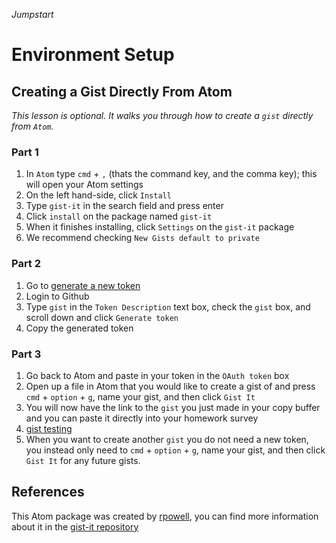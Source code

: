 _Jumpstart_

# Environment Setup
## Creating a Gist Directly From Atom
_This lesson is optional. It walks you through how to create a `gist` directly from `Atom`._

### Part 1
1. In `Atom` type `cmd` + `,` (thats the command key, and the comma key); this will open your Atom settings
2. On the left hand-side, click `Install`
3. Type `gist-it` in the search field and press enter
4. Click `install` on the package named `gist-it`
5. When it finishes installing, click `Settings` on the `gist-it` package
6. We recommend checking `New Gists default to private`

### Part 2
1. Go to [generate a new token](https://github.com/settings/tokens/new)
2. Login to Github
3. Type `gist` in the `Token Description` text box, check the `gist` box, and scroll down and click `Generate token`
4. Copy the generated token

### Part 3
1. Go back to Atom and paste in your token in the `OAuth token` box
2. Open up a file in Atom that you would like to create a gist of and press `cmd` + `option` + `g`, name your gist, and then click `Gist It`
3. You will now have the link to the `gist` you just made in your copy buffer and you can paste it directly into your homework survey
4. [gist testing](https://gist.github.com/jdjoslyn/5ce81ff0cb0767231b4417f9a6f8120d)
5. When you want to create another `gist` you do not need a new token, you instead only need to `cmd` + `option` + `g`, name your gist, and then click `Gist It` for any future gists.

## References
This Atom package was created by [rpowell](https://github.com/rpowelll), you can find more information about it in the [gist-it repository](https://github.com/rpowelll/gist-it)
